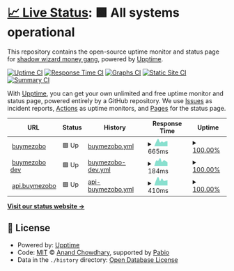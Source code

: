 # [📈 Live Status](https://mossgrid.github.io/sentinel): <!--live status--> **🟩 All systems operational**

This repository contains the open-source uptime monitor and status page for [shadow wizard money gang](https://mossgrid.netlify.app/), powered by [Upptime](https://github.com/upptime/upptime).

[![Uptime CI](https://github.com/mossgrid/sentinel/workflows/Uptime%20CI/badge.svg)](https://github.com/mossgrid/sentinel/actions?query=workflow%3A%22Uptime+CI%22)
[![Response Time CI](https://github.com/mossgrid/sentinel/workflows/Response%20Time%20CI/badge.svg)](https://github.com/mossgrid/sentinel/actions?query=workflow%3A%22Response+Time+CI%22)
[![Graphs CI](https://github.com/mossgrid/sentinel/workflows/Graphs%20CI/badge.svg)](https://github.com/mossgrid/sentinel/actions?query=workflow%3A%22Graphs+CI%22)
[![Static Site CI](https://github.com/mossgrid/sentinel/workflows/Static%20Site%20CI/badge.svg)](https://github.com/mossgrid/sentinel/actions?query=workflow%3A%22Static+Site+CI%22)
[![Summary CI](https://github.com/mossgrid/sentinel/workflows/Summary%20CI/badge.svg)](https://github.com/mossgrid/sentinel/actions?query=workflow%3A%22Summary+CI%22)

With [Upptime](https://upptime.js.org), you can get your own unlimited and free uptime monitor and status page, powered entirely by a GitHub repository. We use [Issues](https://github.com/mossgrid/sentinel/issues) as incident reports, [Actions](https://github.com/mossgrid/sentinel/actions) as uptime monitors, and [Pages](https://mossgrid.github.io/sentinel) for the status page.

<!--start: status pages-->
<!-- This summary is generated by Upptime (https://github.com/upptime/upptime) -->
<!-- Do not edit this manually, your changes will be overwritten -->
<!-- prettier-ignore -->
| URL | Status | History | Response Time | Uptime |
| --- | ------ | ------- | ------------- | ------ |
| <img alt="" src="https://icons.duckduckgo.com/ip3/buymezobo.ng.ico" height="13"> [buymezobo](https://buymezobo.ng) | 🟩 Up | [buymezobo.yml](https://github.com/mossgrid/sentinel/commits/HEAD/history/buymezobo.yml) | <details><summary><img alt="Response time graph" src="./graphs/buymezobo/response-time-week.png" height="20"> 665ms</summary><br><a href="https://mossgrid.github.io/sentinel/history/buymezobo"><img alt="Response time 782" src="https://img.shields.io/endpoint?url=https%3A%2F%2Fraw.githubusercontent.com%2Fmossgrid%2Fsentinel%2FHEAD%2Fapi%2Fbuymezobo%2Fresponse-time.json"></a><br><a href="https://mossgrid.github.io/sentinel/history/buymezobo"><img alt="24-hour response time 623" src="https://img.shields.io/endpoint?url=https%3A%2F%2Fraw.githubusercontent.com%2Fmossgrid%2Fsentinel%2FHEAD%2Fapi%2Fbuymezobo%2Fresponse-time-day.json"></a><br><a href="https://mossgrid.github.io/sentinel/history/buymezobo"><img alt="7-day response time 665" src="https://img.shields.io/endpoint?url=https%3A%2F%2Fraw.githubusercontent.com%2Fmossgrid%2Fsentinel%2FHEAD%2Fapi%2Fbuymezobo%2Fresponse-time-week.json"></a><br><a href="https://mossgrid.github.io/sentinel/history/buymezobo"><img alt="30-day response time 731" src="https://img.shields.io/endpoint?url=https%3A%2F%2Fraw.githubusercontent.com%2Fmossgrid%2Fsentinel%2FHEAD%2Fapi%2Fbuymezobo%2Fresponse-time-month.json"></a><br><a href="https://mossgrid.github.io/sentinel/history/buymezobo"><img alt="1-year response time 782" src="https://img.shields.io/endpoint?url=https%3A%2F%2Fraw.githubusercontent.com%2Fmossgrid%2Fsentinel%2FHEAD%2Fapi%2Fbuymezobo%2Fresponse-time-year.json"></a></details> | <details><summary><a href="https://mossgrid.github.io/sentinel/history/buymezobo">100.00%</a></summary><a href="https://mossgrid.github.io/sentinel/history/buymezobo"><img alt="All-time uptime 100.00%" src="https://img.shields.io/endpoint?url=https%3A%2F%2Fraw.githubusercontent.com%2Fmossgrid%2Fsentinel%2FHEAD%2Fapi%2Fbuymezobo%2Fuptime.json"></a><br><a href="https://mossgrid.github.io/sentinel/history/buymezobo"><img alt="24-hour uptime 100.00%" src="https://img.shields.io/endpoint?url=https%3A%2F%2Fraw.githubusercontent.com%2Fmossgrid%2Fsentinel%2FHEAD%2Fapi%2Fbuymezobo%2Fuptime-day.json"></a><br><a href="https://mossgrid.github.io/sentinel/history/buymezobo"><img alt="7-day uptime 100.00%" src="https://img.shields.io/endpoint?url=https%3A%2F%2Fraw.githubusercontent.com%2Fmossgrid%2Fsentinel%2FHEAD%2Fapi%2Fbuymezobo%2Fuptime-week.json"></a><br><a href="https://mossgrid.github.io/sentinel/history/buymezobo"><img alt="30-day uptime 100.00%" src="https://img.shields.io/endpoint?url=https%3A%2F%2Fraw.githubusercontent.com%2Fmossgrid%2Fsentinel%2FHEAD%2Fapi%2Fbuymezobo%2Fuptime-month.json"></a><br><a href="https://mossgrid.github.io/sentinel/history/buymezobo"><img alt="1-year uptime 100.00%" src="https://img.shields.io/endpoint?url=https%3A%2F%2Fraw.githubusercontent.com%2Fmossgrid%2Fsentinel%2FHEAD%2Fapi%2Fbuymezobo%2Fuptime-year.json"></a></details>
| <img alt="" src="https://icons.duckduckgo.com/ip3/buymezobo.vercel.app.ico" height="13"> [buymezobo dev](https://buymezobo.vercel.app/) | 🟩 Up | [buymezobo-dev.yml](https://github.com/mossgrid/sentinel/commits/HEAD/history/buymezobo-dev.yml) | <details><summary><img alt="Response time graph" src="./graphs/buymezobo-dev/response-time-week.png" height="20"> 184ms</summary><br><a href="https://mossgrid.github.io/sentinel/history/buymezobo-dev"><img alt="Response time 212" src="https://img.shields.io/endpoint?url=https%3A%2F%2Fraw.githubusercontent.com%2Fmossgrid%2Fsentinel%2FHEAD%2Fapi%2Fbuymezobo-dev%2Fresponse-time.json"></a><br><a href="https://mossgrid.github.io/sentinel/history/buymezobo-dev"><img alt="24-hour response time 253" src="https://img.shields.io/endpoint?url=https%3A%2F%2Fraw.githubusercontent.com%2Fmossgrid%2Fsentinel%2FHEAD%2Fapi%2Fbuymezobo-dev%2Fresponse-time-day.json"></a><br><a href="https://mossgrid.github.io/sentinel/history/buymezobo-dev"><img alt="7-day response time 184" src="https://img.shields.io/endpoint?url=https%3A%2F%2Fraw.githubusercontent.com%2Fmossgrid%2Fsentinel%2FHEAD%2Fapi%2Fbuymezobo-dev%2Fresponse-time-week.json"></a><br><a href="https://mossgrid.github.io/sentinel/history/buymezobo-dev"><img alt="30-day response time 205" src="https://img.shields.io/endpoint?url=https%3A%2F%2Fraw.githubusercontent.com%2Fmossgrid%2Fsentinel%2FHEAD%2Fapi%2Fbuymezobo-dev%2Fresponse-time-month.json"></a><br><a href="https://mossgrid.github.io/sentinel/history/buymezobo-dev"><img alt="1-year response time 212" src="https://img.shields.io/endpoint?url=https%3A%2F%2Fraw.githubusercontent.com%2Fmossgrid%2Fsentinel%2FHEAD%2Fapi%2Fbuymezobo-dev%2Fresponse-time-year.json"></a></details> | <details><summary><a href="https://mossgrid.github.io/sentinel/history/buymezobo-dev">100.00%</a></summary><a href="https://mossgrid.github.io/sentinel/history/buymezobo-dev"><img alt="All-time uptime 100.00%" src="https://img.shields.io/endpoint?url=https%3A%2F%2Fraw.githubusercontent.com%2Fmossgrid%2Fsentinel%2FHEAD%2Fapi%2Fbuymezobo-dev%2Fuptime.json"></a><br><a href="https://mossgrid.github.io/sentinel/history/buymezobo-dev"><img alt="24-hour uptime 100.00%" src="https://img.shields.io/endpoint?url=https%3A%2F%2Fraw.githubusercontent.com%2Fmossgrid%2Fsentinel%2FHEAD%2Fapi%2Fbuymezobo-dev%2Fuptime-day.json"></a><br><a href="https://mossgrid.github.io/sentinel/history/buymezobo-dev"><img alt="7-day uptime 100.00%" src="https://img.shields.io/endpoint?url=https%3A%2F%2Fraw.githubusercontent.com%2Fmossgrid%2Fsentinel%2FHEAD%2Fapi%2Fbuymezobo-dev%2Fuptime-week.json"></a><br><a href="https://mossgrid.github.io/sentinel/history/buymezobo-dev"><img alt="30-day uptime 100.00%" src="https://img.shields.io/endpoint?url=https%3A%2F%2Fraw.githubusercontent.com%2Fmossgrid%2Fsentinel%2FHEAD%2Fapi%2Fbuymezobo-dev%2Fuptime-month.json"></a><br><a href="https://mossgrid.github.io/sentinel/history/buymezobo-dev"><img alt="1-year uptime 100.00%" src="https://img.shields.io/endpoint?url=https%3A%2F%2Fraw.githubusercontent.com%2Fmossgrid%2Fsentinel%2FHEAD%2Fapi%2Fbuymezobo-dev%2Fuptime-year.json"></a></details>
| <img alt="" src="https://icons.duckduckgo.com/ip3/core.buymezobo.ng.ico" height="13"> [api.buymezobo](https://core.buymezobo.ng/api/healthcheck) | 🟩 Up | [api-buymezobo.yml](https://github.com/mossgrid/sentinel/commits/HEAD/history/api-buymezobo.yml) | <details><summary><img alt="Response time graph" src="./graphs/api-buymezobo/response-time-week.png" height="20"> 410ms</summary><br><a href="https://mossgrid.github.io/sentinel/history/api-buymezobo"><img alt="Response time 1884" src="https://img.shields.io/endpoint?url=https%3A%2F%2Fraw.githubusercontent.com%2Fmossgrid%2Fsentinel%2FHEAD%2Fapi%2Fapi-buymezobo%2Fresponse-time.json"></a><br><a href="https://mossgrid.github.io/sentinel/history/api-buymezobo"><img alt="24-hour response time 530" src="https://img.shields.io/endpoint?url=https%3A%2F%2Fraw.githubusercontent.com%2Fmossgrid%2Fsentinel%2FHEAD%2Fapi%2Fapi-buymezobo%2Fresponse-time-day.json"></a><br><a href="https://mossgrid.github.io/sentinel/history/api-buymezobo"><img alt="7-day response time 410" src="https://img.shields.io/endpoint?url=https%3A%2F%2Fraw.githubusercontent.com%2Fmossgrid%2Fsentinel%2FHEAD%2Fapi%2Fapi-buymezobo%2Fresponse-time-week.json"></a><br><a href="https://mossgrid.github.io/sentinel/history/api-buymezobo"><img alt="30-day response time 418" src="https://img.shields.io/endpoint?url=https%3A%2F%2Fraw.githubusercontent.com%2Fmossgrid%2Fsentinel%2FHEAD%2Fapi%2Fapi-buymezobo%2Fresponse-time-month.json"></a><br><a href="https://mossgrid.github.io/sentinel/history/api-buymezobo"><img alt="1-year response time 1884" src="https://img.shields.io/endpoint?url=https%3A%2F%2Fraw.githubusercontent.com%2Fmossgrid%2Fsentinel%2FHEAD%2Fapi%2Fapi-buymezobo%2Fresponse-time-year.json"></a></details> | <details><summary><a href="https://mossgrid.github.io/sentinel/history/api-buymezobo">100.00%</a></summary><a href="https://mossgrid.github.io/sentinel/history/api-buymezobo"><img alt="All-time uptime 99.01%" src="https://img.shields.io/endpoint?url=https%3A%2F%2Fraw.githubusercontent.com%2Fmossgrid%2Fsentinel%2FHEAD%2Fapi%2Fapi-buymezobo%2Fuptime.json"></a><br><a href="https://mossgrid.github.io/sentinel/history/api-buymezobo"><img alt="24-hour uptime 100.00%" src="https://img.shields.io/endpoint?url=https%3A%2F%2Fraw.githubusercontent.com%2Fmossgrid%2Fsentinel%2FHEAD%2Fapi%2Fapi-buymezobo%2Fuptime-day.json"></a><br><a href="https://mossgrid.github.io/sentinel/history/api-buymezobo"><img alt="7-day uptime 100.00%" src="https://img.shields.io/endpoint?url=https%3A%2F%2Fraw.githubusercontent.com%2Fmossgrid%2Fsentinel%2FHEAD%2Fapi%2Fapi-buymezobo%2Fuptime-week.json"></a><br><a href="https://mossgrid.github.io/sentinel/history/api-buymezobo"><img alt="30-day uptime 100.00%" src="https://img.shields.io/endpoint?url=https%3A%2F%2Fraw.githubusercontent.com%2Fmossgrid%2Fsentinel%2FHEAD%2Fapi%2Fapi-buymezobo%2Fuptime-month.json"></a><br><a href="https://mossgrid.github.io/sentinel/history/api-buymezobo"><img alt="1-year uptime 99.01%" src="https://img.shields.io/endpoint?url=https%3A%2F%2Fraw.githubusercontent.com%2Fmossgrid%2Fsentinel%2FHEAD%2Fapi%2Fapi-buymezobo%2Fuptime-year.json"></a></details>

<!--end: status pages-->

[**Visit our status website →**](https://mossgrid.github.io/sentinel)

## 📄 License

- Powered by: [Upptime](https://github.com/upptime/upptime)
- Code: [MIT](./LICENSE) © [Anand Chowdhary](https://anandchowdhary.com), supported by [Pabio](https://pabio.com)
- Data in the `./history` directory: [Open Database License](https://opendatacommons.org/licenses/odbl/1-0/)

